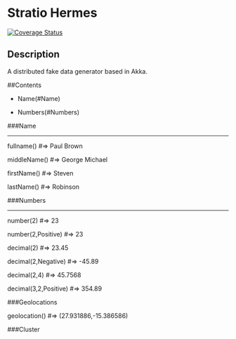 # Stratio Hermes

[![Coverage Status](https://coveralls.io/repos/github/Stratio/Hermes/badge.svg?branch=master)](https://coveralls.io/github/Stratio/Hermes?branch=master)

## Description
A distributed fake data generator based in Akka.

##Contents

- Name(#Name)

- Numbers(#Numbers)

###Name

-------

fullname() #=> Paul Brown

middleName() #=> George Michael

firstName() #=> Steven

lastName() #=> Robinson

###Numbers

----------
number(2) #=> 23

number(2,Positive) #=> 23

decimal(2) #=> 23.45

decimal(2,Negative) #=> -45.89

decimal(2,4) #=> 45.7568

decimal(3,2,Positive) #=> 354.89

###Geolocations

geolocation() #=> (27.931886,-15.386586)

###Cluster

